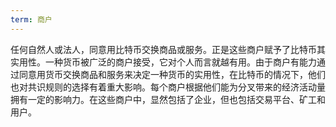 ```yaml
---
term: 商户
---
```


任何自然人或法人，同意用比特币交换商品或服务。正是这些商户赋予了比特币其实用性。一种货币被广泛的商户接受，它对个人而言就越有用。由于商户有能力通过同意用货币交换商品和服务来决定一种货币的实用性，在比特币的情况下，他们也对共识规则的选择有着重大影响。每个商户根据他们能为分叉带来的经济活动量拥有一定的影响力。在这些商户中，显然包括了企业，但也包括交易平台、矿工和用户。